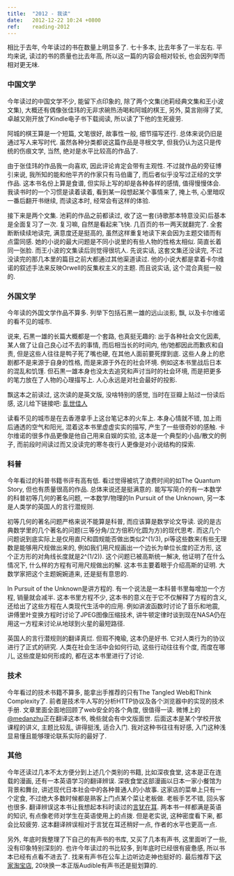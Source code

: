 ```yaml
---
title:  "2012 - 我读"
date:   2012-12-22 10:24 +0800
ref:    reading-2012
---
```


相比于去年, 今年读过的书在数量上明显多了. 七十多本, 比去年多了一半左右. 平均来说, 读过的书的质量也比去年高, 所以这一篇的内容会相对较长, 也会因列举而相对更无味.

### 中国文学

今年读过的中国文学不少, 能留下点印象的, 除了两个文集(池莉经典文集和王小波文集), 大概还有偶像张佳玮的无非求碗热汤喝和阿城的棋王, 另外, 莫言刚得了奖, 卓越又刚开放了Kindle电子书下载阅读, 所以读了下他的生死疲劳.

阿城的棋王算是一个短篇, 文笔很好, 故事性一般, 细节描写还行. 总体来说仍旧是通过写人来写时代. 虽然各种分类都说这篇作品是寻根文学, 但我仍认为这只是传统的伤痕文学, 当然, 绝对是水平比较高的作品了.

由于张佳玮的作品我一向喜欢, 因此评论肯定会带有主观性. 不过就作品的旁征博引来说, 我所知的能和他平齐的作家只有马伯庸了, 而后者似乎没写过正经的文学作品. 这本书名份上算是食谱, 但实际上写的却是各种各样的感情, 值得慢慢体会. 我读书时的一个习惯是读着读着, 看到某一段想起某个事情来了, 掩上书, 心里暗叹一番后翻开书继续, 而读这本时, 经常会有这样的体验.

接下来是两个文集. 池莉的作品之前都读过, 收了这一套(诗歌那本特意没买)后基本是全面复习了一次. 复习嘛, 自然是看起来飞快. 几百页的书一两天就翻完了. 全套断断续续地读完, 满意度还是挺高的, 虽然这样重复地读下来会因为主题交错而有点雷同感. 她的小说的最大问题是不同小说里的有些人物的性格太相似. 简直长着同一张脸. 而王小波的文集读后则觉得很坑人. 先说实话, 这套文集还没读完, 不过没读完的那几本里的篇目之前大都通过其他渠道读过. 他的小说大都是拿着卡尔维诺的叙述手法来反映Orwell的反集权主义的主题. 而且说实话, 这个混合真挺一般的.

### 外国文学

今年读的外国文学作品不算多. 列举下包括石黒一雄的远山淡影, 飘, 以及卡尔维诺的看不见的城市.

说来, 石黒一雄的长篇大概都是一个套路, 也真挺无趣的: 出于各种社会文化因素, 某人做了让自己良心过不去的事情, 而后相当长的时间内, 他/她都因此而歉疚和自责, 但是这些人往往是鸭子死了嘴也硬, 在其他人面前要死撑到底. 这些人身上的悲剧都不是来源于自身的性格, 而是来源于外在的社会环境. 例如这本书里战后日本的混乱和饥馑. 但石黒一雄本身也没太去追究和声讨当时的社会环境, 而是把更多的笔力放在了人物的心理描写上. 人心永远是对社会最好的投影.

飘这本之前读过, 这次读的是英文版, 没啥特别的感觉, 当时在豆瓣上贴过一份读后感, 这儿给下链接吧: [乱世佳人](http://book.douban.com/review/5342680/)

读看不见的城市是在去香港拿手上这台笔记本的火车上. 本身心情就不错, 加上雨后通透的空气和阳光, 混着这本书里虚虚实实的描写, 产生了一些很奇妙的感触. 卡尔维诺的很多作品更像是他自己用来自娱的实验, 这本是一个典型的小品/散文的例子, 而前段时间读过而又没读完的寒冬夜行人更像是对小说结构的探索.

### 科普

今年看过的科普书籍书评有高有低. 看过觉得被坑了浪费时间的如The Quantum Story, 但也有质量很高的作品. 总体来说还是挺满意的. 能写写简介的有一本数学的科普初等几何的著名问题, 一本数学/物理的In Pursuit of the Unknown, 另一本是人类学的英国人的言行潜规则.

初等几何的著名问题严格来说不能算是科普, 而应该算是数学论文导读. 说的是古典数学里的几个著名的问题(三等分角/立方倍积/化圆为方)的现代思考. 而这几个问题说到底实际上是仅用直尺和圆规能否做出类似2^(1/3), pi等这些数来(有些无理数是能够用尺规做出来的, 例如我们用尺规画出一个边长为单位长度的正方形, 这个正方形的对角线长度就是2^(1/2)). 这个问题已被高斯统一解决, 他证明了在什么情况下, 什么样的方程有可用尺规做出的解. 这本书主要着眼于介绍高斯的证明. 大数学家把这个主题婉婉道来, 还是挺有意思的.

In Pursuit of the Unknown是讲方程的. 有一个说法是一本科普书里每增加一个方程, 销量就会减半. 这本书里方程不少, 这本书的意义在于它不仅解释了方程的含义, 还给出了这些方程在人类现代生活中的应用. 例如讲波函数时讨论了音乐和地震, 讲傅里叶变换方程时讨论了JPEG图像压缩技术, 讲牛顿定律时谈到现在NASA仍在用这一方程来讨论从地球到火星的最短路径.

英国人的言行潜规则的翻译真烂. 但瑕不掩瑜, 这本仍是好书. 它对人类行为的协议进行了正式的研究. 人类在社会生活中会如何行动, 这些行动往往有个度, 而度在哪儿, 这些度是如何形成的, 都在这本书里进行了讨论.

### 技术

今年看过的技术书籍不算多, 能拿出手推荐的只有The Tangled Web和Think Complexity了. 前者是技术牛人写的分析HTTP协议及各个浏览器中的实现的技术手册. 文章里面全面地回顾了web安全的各个角度, 很值得一读. 微博上的[@medanzhu](http://weibo.com/medanzhu)正在翻译这本书, 晚些就会有中文版面世. 后面这本是某个学校开放课程的讲义, 主题比较乱, 讲得挺浅, 适合入门. 我对这种书往往有好感, 入门这种浅显易懂且能够理论联系实际的最好了.

### 其他

今年还读过几本不太方便分到上述几个类别的书籍, 比如深夜食堂, 这本是正在连载的漫画, 还有一本英语学习的翻译辨误. 深夜食堂这部漫画以日本一家小餐馆为背景和舞台, 讲述现代日本社会中的各种普通人的小故事. 这家店的菜单上只有一个定食, 不过绝大多数时候都是熟客上门点某个菜让老板做. 老板手艺不错, 回头客也很多. 翻译辨误这本书让我想起本科时读过的[言犹在耳](http://book.douban.com/subject/1035002/). 两本书一样都满是英语的知识, 有点像老师对学生在英语使用上的点拨. 但是老实说, 这种密度看下来, 都会比较疲劳. 这本翻译辨误相对于言犹在耳还稍好一点, 作者的水平也更高一点.

另外, 年底时我整理了下自己的有声书的书库, 又买了几本有声书, 这里面听了一些, 没有印象特别深刻的. 也许今年读过的书比较多, 到年底时已经很有疲惫感, 所以书本已经有点看不进去了. 找来有声书在公车上边听边走神也挺好的. 最后推荐下[这家淘宝店](http://hearbook.taobao.com/shop/view_shop-6deae762a8ceef354152e7c23198050d.htm), 20块换一本正版Audible有声书还是挺划算的.
